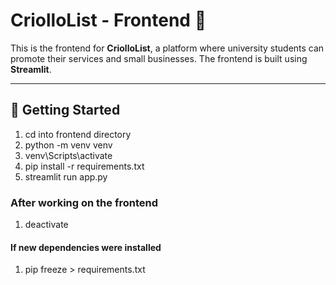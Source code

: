 # CriolloList - Frontend 📝

This is the frontend for **CriolloList**, a platform where university students can promote their services and small businesses. The frontend is built using **Streamlit**.

---

## 🚀 Getting Started

1. cd into frontend directory
2. python -m venv venv
3. venv\Scripts\activate
4. pip install -r requirements.txt
5. streamlit run app.py
### After working on the frontend 
1. deactivate

#### If new dependencies were installed
1. pip freeze > requirements.txt
